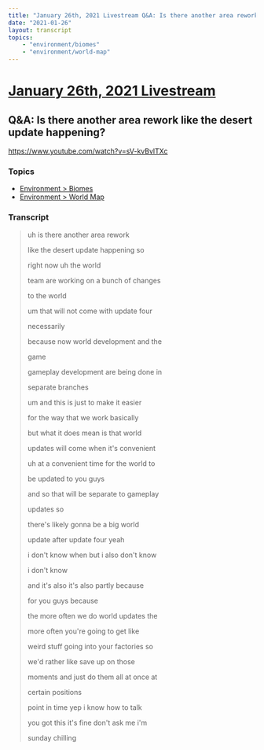 ```yaml
---
title: "January 26th, 2021 Livestream Q&A: Is there another area rework like the desert update happening?"
date: "2021-01-26"
layout: transcript
topics:
    - "environment/biomes"
    - "environment/world-map"
---
```

# [January 26th, 2021 Livestream](../2021-01-26.md)
## Q&A: Is there another area rework like the desert update happening?
https://www.youtube.com/watch?v=sV-kvBvlTXc

### Topics
* [Environment > Biomes](../topics/environment/biomes.md)
* [Environment > World Map](../topics/environment/world-map.md)

### Transcript

> uh is there another area rework
>
> like the desert update happening so
>
> right now uh the world
>
> team are working on a bunch of changes
>
> to the world
>
> um that will not come with update four
>
> necessarily
>
> because now world development and the
>
> game
>
> gameplay development are being done in
>
> separate branches
>
> um and this is just to make it easier
>
> for the way that we work basically
>
> but what it does mean is that world
>
> updates will come when it's convenient
>
> uh at a convenient time for the world to
>
> be updated to you guys
>
> and so that will be separate to gameplay
>
> updates so
>
> there's likely gonna be a big world
>
> update after update four yeah
>
> i don't know when but i also don't know
>
> i don't know
>
> and it's also it's also partly because
>
> for you guys because
>
> the more often we do world updates the
>
> more often you're going to get like
>
> weird stuff going into your factories so
>
> we'd rather like save up on those
>
> moments and just do them all at once at
>
> certain positions
>
> point in time yep i know how to talk
>
> you got this it's fine don't ask me i'm
>
> sunday chilling
